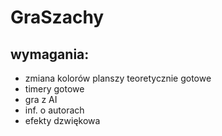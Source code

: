 # GraSzachy

## wymagania:
- zmiana kolorów planszy 
teoretycznie gotowe
- timery 
gotowe
- gra z AI
- inf. o autorach
- efekty dzwiękowa
